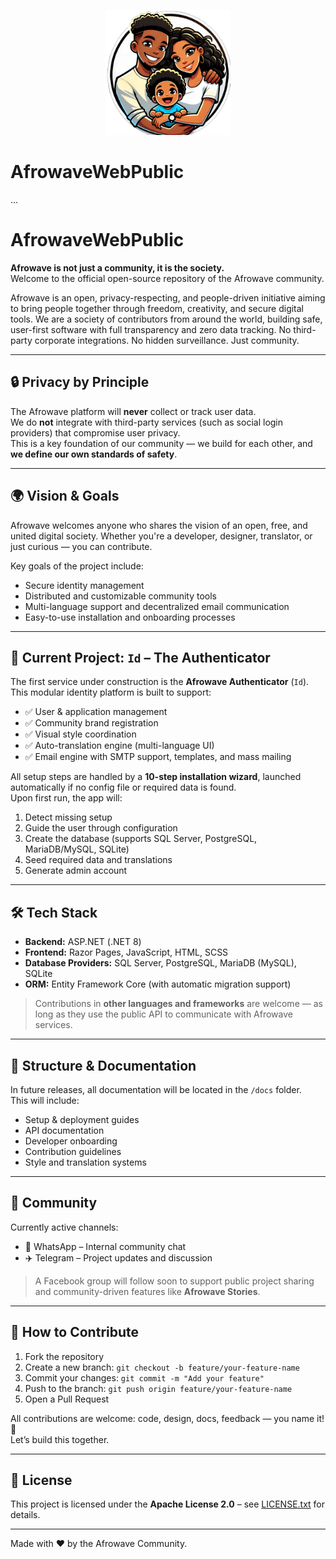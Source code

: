 <p align="center">
  <img src="https://raw.githubusercontent.com/afrowaveltd/AfrowaveWebPublic/main/Id/wwwroot/img/afrowave-family.png" alt="Afrowave Logo" width="200"/>
</p>

# AfrowaveWebPublic
...


# AfrowaveWebPublic

**Afrowave is not just a community, it is the society.**  
Welcome to the official open-source repository of the Afrowave community.

Afrowave is an open, privacy-respecting, and people-driven initiative aiming to bring people together through freedom, creativity, and secure digital tools. We are a society of contributors from around the world, building safe, user-first software with full transparency and zero data tracking. No third-party corporate integrations. No hidden surveillance. Just community.

---

## 🔒 Privacy by Principle

The Afrowave platform will **never** collect or track user data.  
We do **not** integrate with third-party services (such as social login providers) that compromise user privacy.  
This is a key foundation of our community — we build for each other, and **we define our own standards of safety**.

---

## 🌍 Vision & Goals

Afrowave welcomes anyone who shares the vision of an open, free, and united digital society. Whether you're a developer, designer, translator, or just curious — you can contribute.

Key goals of the project include:

- Secure identity management
- Distributed and customizable community tools
- Multi-language support and decentralized email communication
- Easy-to-use installation and onboarding processes

---

## 🧩 Current Project: `Id` – The Authenticator

The first service under construction is the **Afrowave Authenticator** (`Id`).  
This modular identity platform is built to support:

- ✅ User & application management  
- ✅ Community brand registration  
- ✅ Visual style coordination  
- ✅ Auto-translation engine (multi-language UI)  
- ✅ Email engine with SMTP support, templates, and mass mailing

All setup steps are handled by a **10-step installation wizard**, launched automatically if no config file or required data is found.  
Upon first run, the app will:

1. Detect missing setup
2. Guide the user through configuration
3. Create the database (supports SQL Server, PostgreSQL, MariaDB/MySQL, SQLite)
4. Seed required data and translations
5. Generate admin account

---

## 🛠️ Tech Stack

- **Backend:** ASP.NET (.NET 8)
- **Frontend:** Razor Pages, JavaScript, HTML, SCSS
- **Database Providers:** SQL Server, PostgreSQL, MariaDB (MySQL), SQLite
- **ORM:** Entity Framework Core (with automatic migration support)

> Contributions in **other languages and frameworks** are welcome — as long as they use the public API to communicate with Afrowave services.

---

## 📁 Structure & Documentation

In future releases, all documentation will be located in the `/docs` folder.  
This will include:

- Setup & deployment guides
- API documentation
- Developer onboarding
- Contribution guidelines
- Style and translation systems

---

## 💬 Community

Currently active channels:
- 📱 WhatsApp – Internal community chat
- ✈️ Telegram – Project updates and discussion

> A Facebook group will follow soon to support public project sharing and community-driven features like **Afrowave Stories**.

---

## 🤝 How to Contribute

1. Fork the repository
2. Create a new branch: `git checkout -b feature/your-feature-name`
3. Commit your changes: `git commit -m "Add your feature"`
4. Push to the branch: `git push origin feature/your-feature-name`
5. Open a Pull Request

All contributions are welcome: code, design, docs, feedback — you name it! 🙌  
Let’s build this together.

---

## 📜 License

This project is licensed under the **Apache License 2.0** – see [LICENSE.txt](LICENSE.txt) for details.

---

Made with ❤️ by the Afrowave Community.

